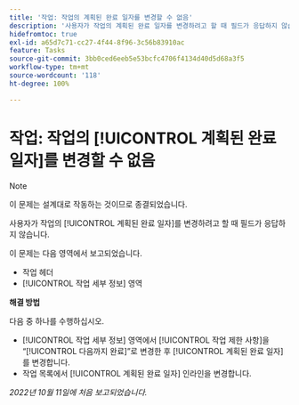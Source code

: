 ```yaml
---
title: '작업: 작업의 계획된 완료 일자를 변경할 수 없음'
description: '사용자가 작업의 계획된 완료 일자를 변경하려고 할 때 필드가 응답하지 않습니다. '
hidefromtoc: true
exl-id: a65d7c71-cc27-4f44-8f96-3c56b83910ac
feature: Tasks
source-git-commit: 3bb0ced6eeb5e53bcfc4706f4134d40d5d68a3f5
workflow-type: tm+mt
source-wordcount: '118'
ht-degree: 100%

---
```


# 작업: 작업의 [!UICONTROL 계획된 완료 일자]를 변경할 수 없음

>[!NOTE]
>
>이 문제는 설계대로 작동하는 것이므로 종결되었습니다.

사용자가 작업의 [!UICONTROL 계획된 완료 일자]를 변경하려고 할 때 필드가 응답하지 않습니다.

이 문제는 다음 영역에서 보고되었습니다.

* 작업 헤더
* [!UICONTROL 작업 세부 정보] 영역

**해결 방법**

다음 중 하나를 수행하십시오.

* [!UICONTROL 작업 세부 정보] 영역에서 [!UICONTROL 작업 제한 사항]을 “[!UICONTROL 다음까지 완료]”로 변경한 후 [!UICONTROL 계획된 완료 일자]를 변경합니다.
* 작업 목록에서 [!UICONTROL 계획된 완료 일자] 인라인을 변경합니다.

_2022년 10월 11일에 처음 보고되었습니다._
